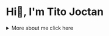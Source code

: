 <!--- Perfect-Altruistics/Perfect-Altruistics is a ✨ special ✨ repository because its `README.md` (this file) appears on your GitHub profile. You can click the Preview link to take a look at your changes. --->

# Hi👋, I'm Tito Joctan


<details>
<summary>More about me click here </summary>
  
# Tito Joctan

## Introduction
Hello, I'm Tito Joctan, a passionate Python Programmer, Technical Writer, Frontend Developer, Database Administrator in PostgreSQL and MySQL based in Arusha, Tanzania. Welcome to my personal profile page!


## About Me
I'm a passionate software developer and web developer based in Arusha, Tanzania. My expertise lies in Python programming, and I'm currently exploring the vast world of databases, with a focus on PostgreSQL and MySQL.

## 💻 Tech Stack
- **Languages**: Python, JavaScript
- **Web Development**: HTML, CSS, JavaScript
- **Databases**: PostgreSQL, MySQL
- **Other Skills**: Kali linux command line, 


## 🧰 Skills
- **Technical Skills**: Kali Linux command line, Python programming, Web Development, Database Management (PostgreSQL, MySQL)
- **Soft Skills**: communication, teamwork, problem-solving

## 🌱 Current Learning
I'm currently diving deeper into database management, honing my skills in both PostgreSQL and MySQL. Always eager to learn and explore new technologies to enhance my development journey.

## 🚀 Projects

### Project 1: PythonCodes
-  [GameHub](https://github.com/Perfect-Altruistics/GameHub): A collection of 2D games build and developed in python using pygame library.

### Project 2: Pythoncodes
- [Pythoncodes ](https://github.com/Perfect-Altruistics/pythoncodes): A collection of Python code snippets mostly for beginners, if you're experienced programmer in python you'll not be happy with the repository as it is developed early for beginners

## 📝 Blog
Catch up with my latest articles on [Hashnode](https://hashnode.com/@Altruist) where I share insights into my development journey, tips, and tutorials.

## 📫 Let's Connect
- [LinkedIn](https://www.linkedin.com/in/perfect-altruistic/)
- [Twitter](https://twitter.com/Perfect_Altruis)
- [Hashnode](https://hashnode.com/@Altruist)
- [GitHub](https://github.com/Perfect-Altruistics)

Feel free to reach out for collaboration, tech discussions, or just to connect.
Looking forward to sharing and learning with the amazing developer community on Hashnode!

Happy coding! 🚀

</details>
